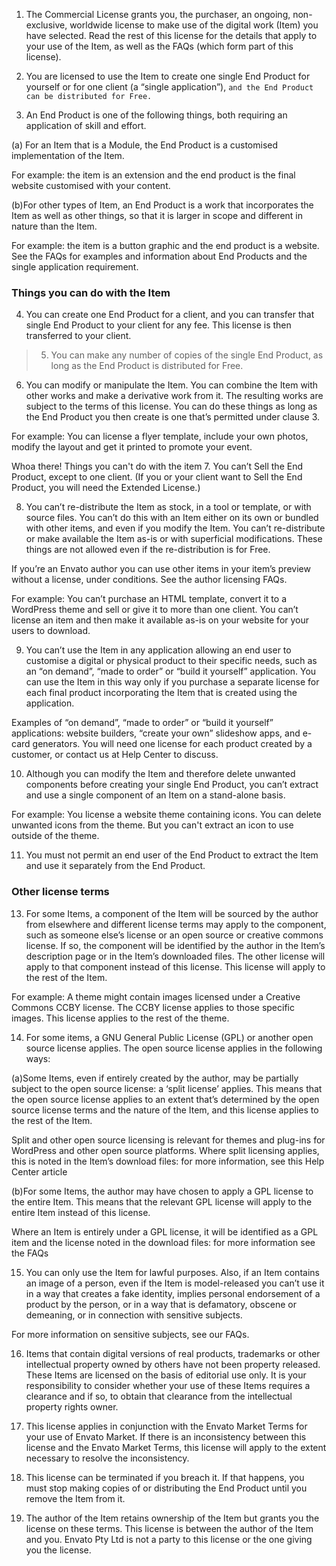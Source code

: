 1. The Commercial License grants you, the purchaser, an ongoing, non-exclusive, worldwide license to make use of the digital work (Item) you have selected. Read the rest of this license for the details that apply to your use of the Item, as well as the FAQs (which form part of this license).

2. You are licensed to use the Item to create one single End Product for yourself or for one client (a “single application”), `and the End Product can be distributed for Free.`

3. An End Product is one of the following things, both requiring an application of skill and effort.

(a) For an Item that is a Module, the End Product is a customised implementation of the Item.

For example: the item is an extension and the end product is the final website customised with your content.

(b)For other types of Item, an End Product is a work that incorporates the Item as well as other things, so that it is larger in scope and different in nature than the Item.

For example: the item is a button graphic and the end product is a website. See the FAQs for examples and information about End Products and the single application requirement.

### Things you can do with the Item

4. You can create one End Product for a client, and you can transfer that single End Product to your client for any fee. This license is then transferred to your client.

> 5. You can make any number of copies of the single End Product, as long as the End Product is distributed for Free.

6. You can modify or manipulate the Item. You can combine the Item with other works and make a derivative work from it. The resulting works are subject to the terms of this license. You can do these things as long as the End Product you then create is one that’s permitted under clause 3.

For example: You can license a flyer template, include your own photos, modify the layout and get it printed to promote your event.

Whoa there! Things you can't do with the item
7. You can’t Sell the End Product, except to one client. (If you or your client want to Sell the End Product, you will need the Extended License.)

8. You can’t re-distribute the Item as stock, in a tool or template, or with source files. You can’t do this with an Item either on its own or bundled with other items, and even if you modify the Item. You can’t re-distribute or make available the Item as-is or with superficial modifications. These things are not allowed even if the re-distribution is for Free.

If you’re an Envato author you can use other items in your item’s preview without a license, under conditions. See the author licensing FAQs.

For example: You can’t purchase an HTML template, convert it to a WordPress theme and sell or give it to more than one client. You can’t license an item and then make it available as-is on your website for your users to download.

9. You can’t use the Item in any application allowing an end user to customise a digital or physical product to their specific needs, such as an “on demand”, “made to order” or “build it yourself” application. You can use the Item in this way only if you purchase a separate license for each final product incorporating the Item that is created using the application.

Examples of “on demand”, “made to order” or “build it yourself” applications: website builders, “create your own” slideshow apps, and e-card generators. You will need one license for each product created by a customer, or contact us at Help Center to discuss.

10. Although you can modify the Item and therefore delete unwanted components before creating your single End Product, you can’t extract and use a single component of an Item on a stand-alone basis.

For example: You license a website theme containing icons. You can delete unwanted icons from the theme. But you can't extract an icon to use outside of the theme.

11. You must not permit an end user of the End Product to extract the Item and use it separately from the End Product.

### Other license terms

13. For some Items, a component of the Item will be sourced by the author from elsewhere and different license terms may apply to the component, such as someone else’s license or an open source or creative commons license. If so, the component will be identified by the author in the Item’s description page or in the Item’s downloaded files. The other license will apply to that component instead of this license. This license will apply to the rest of the Item.

For example: A theme might contain images licensed under a Creative Commons CCBY license. The CCBY license applies to those specific images. This license applies to the rest of the theme.

14. For some items, a GNU General Public License (GPL) or another open source license applies. The open source license applies in the following ways:

(a)Some Items, even if entirely created by the author, may be partially subject to the open source license: a ‘split license’ applies. This means that the open source license applies to an extent that’s determined by the open source license terms and the nature of the Item, and this license applies to the rest of the Item.

Split and other open source licensing is relevant for themes and plug-ins for WordPress and other open source platforms. Where split licensing applies, this is noted in the Item’s download files: for more information, see this Help Center article

(b)For some Items, the author may have chosen to apply a GPL license to the entire Item. This means that the relevant GPL license will apply to the entire Item instead of this license.

Where an Item is entirely under a GPL license, it will be identified as a GPL item and the license noted in the download files: for more information see the FAQs

15. You can only use the Item for lawful purposes. Also, if an Item contains an image of a person, even if the Item is model-released you can’t use it in a way that creates a fake identity, implies personal endorsement of a product by the person, or in a way that is defamatory, obscene or demeaning, or in connection with sensitive subjects.

For more information on sensitive subjects, see our FAQs.

16. Items that contain digital versions of real products, trademarks or other intellectual property owned by others have not been property released. These Items are licensed on the basis of editorial use only. It is your responsibility to consider whether your use of these Items requires a clearance and if so, to obtain that clearance from the intellectual property rights owner.

17. This license applies in conjunction with the Envato Market Terms for your use of Envato Market. If there is an inconsistency between this license and the Envato Market Terms, this license will apply to the extent necessary to resolve the inconsistency.

18. This license can be terminated if you breach it. If that happens, you must stop making copies of or distributing the End Product until you remove the Item from it.

19. The author of the Item retains ownership of the Item but grants you the license on these terms. This license is between the author of the Item and you. Envato Pty Ltd is not a party to this license or the one giving you the license.
